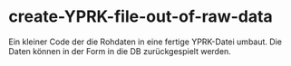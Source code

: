 # create-YPRK-file-out-of-raw-data
Ein kleiner Code der die Rohdaten in eine fertige YPRK-Datei umbaut. Die Daten können in der Form in die DB zurückgespielt werden.
